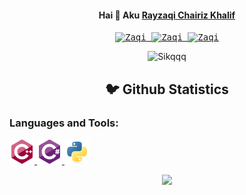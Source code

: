 <h4 align="center"> Hai 👋 Aku <a href="https://www.youtube.com/channel/UCT83S7LZnpBzhzxGZXWmOxA/featured">Rayzaqi Chairiz Khalif</a></h4>

<p align="center">
  <samp>
  <a href="https://discord.gg/WDsnKTKJv7">
  <img  alt="Zaqi" width="16px" src="https://cdn.jsdelivr.net/npm/simple-icons@v3/icons/discord.svg" />
</a>
<a href="https://github.com/Sikqqq">
  <img  alt="Zaqi" width="16px" src="https://cdn.jsdelivr.net/npm/simple-icons@v3/icons/github.svg" />
</a>
<a href="https://instagram.com/uidoajwn/">
  <img  alt="Zaqi" width="16px" src="https://cdn.jsdelivr.net/npm/simple-icons@v3/icons/instagram.svg" />
</a>
  </samp>
  
  <br>
 </p>
 
<p align="center">
  <img src="https://komarev.com/ghpvc/?username=Sikqqq" alt="Sikqqq" /> 
</p>


<h2 align="center">🐦 Github Statistics </h2>
<h3 align="left">Languages and Tools:</h3>
<p align="left"> <a href="https://www.w3schools.com/cpp/" target="_blank"> <img src="https://raw.githubusercontent.com/devicons/devicon/master/icons/cplusplus/cplusplus-original.svg" alt="cplusplus" width="40" height="40"/> </a> <a href="https://www.w3schools.com/cs/" target="_blank"> <img src="https://raw.githubusercontent.com/devicons/devicon/master/icons/csharp/csharp-original.svg" alt="csharp" width="40" height="40"/> </a> <a href="https://www.python.org" target="_blank"> <img src="https://raw.githubusercontent.com/devicons/devicon/master/icons/python/python-original.svg" alt="python" width="40" height="40"/> </a> </p>
<p align="center">
<img src="https://github-readme-stats.vercel.app/api?username=Sikqqq&show_icons=true&title_color=222222&icon_color=03A87C&text_color=333333&bg_color=ffffff">
</p>
<br/>
